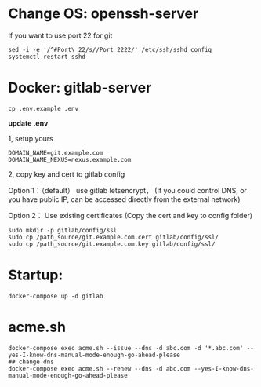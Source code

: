 # Change OS: openssh-server
If you want to use port 22 for git
```
sed -i -e '/^#Port\ 22/s//Port 2222/' /etc/ssh/sshd_config
systemctl restart sshd
```

# Docker: gitlab-server
```shell
cp .env.example .env
```

**update .env**

1, setup yours

```
DOMAIN_NAME=git.example.com
DOMAIN_NAME_NEXUS=nexus.example.com
```

2, copy key and cert to gitlab config

Option 1：（default）
use gitlab letsencrypt，
(If you could control DNS, or you have public IP, can be accessed directly from the external network)

Option 2：
Use existing certificates
(Copy the cert and key to config folder)

```
sudo mkdir -p gitlab/config/ssl
sudo cp /path_source/git.example.com.cert gitlab/config/ssl/
sudo cp /path_source/git.example.com.key gitlab/config/ssl/
```

# Startup:
```shell
docker-compose up -d gitlab
```

# acme.sh
```
docker-compose exec acme.sh --issue --dns -d abc.com -d '*.abc.com' --yes-I-know-dns-manual-mode-enough-go-ahead-please
## change dns
docker-compose exec acme.sh --renew --dns -d abc.com --yes-I-know-dns-manual-mode-enough-go-ahead-please
```
